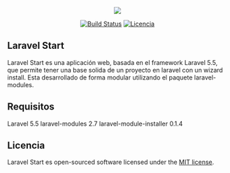<p align="center"><img src="https://laravel.com/assets/img/components/logo-laravel.svg"></p>

<p align="center">
<a href="#"><img src="https://travis-ci.org/laravel/framework.svg" alt="Build Status"></a>
<a href="https://packagist.org/packages/laravel/framework"><img src="https://poser.pugx.org/laravel/framework/license.svg" alt="Licencia"></a>
</p>

## Laravel Start

Laravel Start es una aplicación web, basada en el framework Laravel 5.5, que permite tener una base solida de un proyecto en laravel con un wizard install.
Esta desarrollado de forma modular utilizando el paquete laravel-modules.

## Requisitos
Laravel 5.5
laravel-modules 2.7
laravel-module-installer 0.1.4


## Licencia

Laravel Start es open-sourced software licensed under the [MIT license](https://opensource.org/licenses/MIT).
